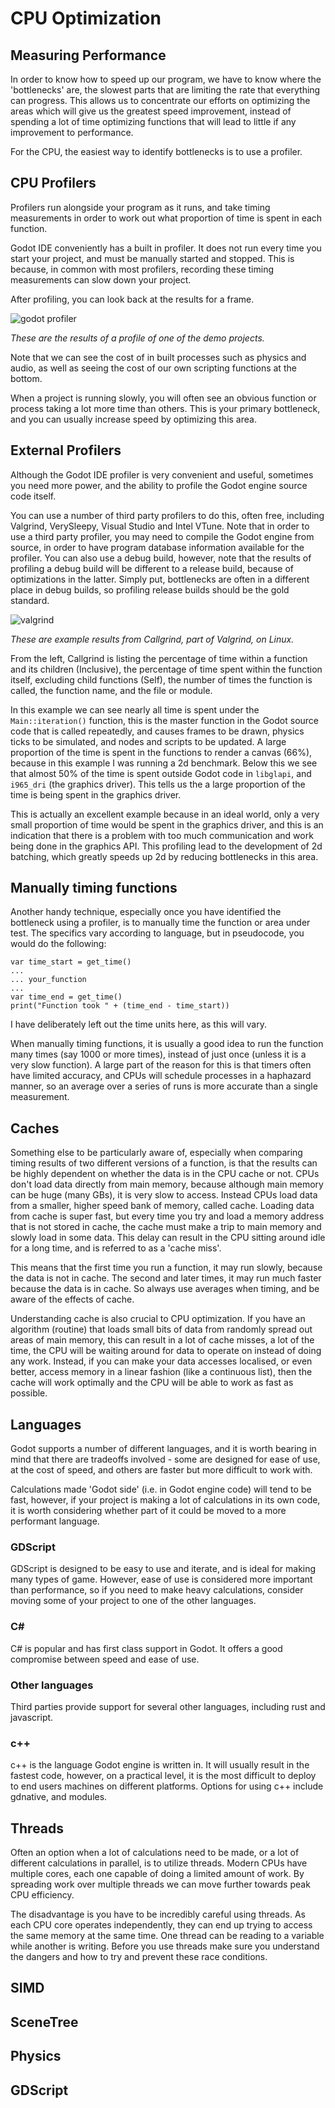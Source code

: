 # CPU Optimization

## Measuring Performance
In order to know how to speed up our program, we have to know where the 'bottlenecks' are, the slowest parts that are limiting the rate that everything can progress. This allows us to concentrate our efforts on optimizing the areas which will give us the greatest speed improvement, instead of spending a lot of time optimizing functions that will lead to little if any improvement to performance.

For the CPU, the easiest way to identify bottlenecks is to use a profiler.

## CPU Profilers

Profilers run alongside your program as it runs, and take timing measurements in order to work out what proportion of time is spent in each function.

Godot IDE conveniently has a built in profiler. It does not run every time you start your project, and must be manually started and stopped. This is because, in common with most profilers, recording these timing measurements can slow down your project.

After profiling, you can look back at the results for a frame.

![godot profiler](images_cpu/godot_profiler.png)

_These are the results of a profile of one of the demo projects._

Note that we can see the cost of in built processes such as physics and audio, as well as seeing the cost of our own scripting functions at the bottom.

When a project is running slowly, you will often see an obvious function or process taking a lot more time than others. This is your primary bottleneck, and you can usually increase speed by optimizing this area.

## External Profilers

Although the Godot IDE profiler is very convenient and useful, sometimes you need more power, and the ability to profile the Godot engine source code itself.

You can use a number of third party profilers to do this, often free, including Valgrind, VerySleepy, Visual Studio and Intel VTune. Note that in order to use a third party profiler, you may need to compile the Godot engine from source, in order to have program database information available for the profiler. You can also use a debug build, however, note that the results of profiling a debug build will be different to a release build, because of optimizations in the latter. Simply put, bottlenecks are often in a different place in debug builds, so profiling release builds should be the gold standard.

![valgrind](images_cpu/valgrind.png)

_These are example results from Callgrind, part of Valgrind, on Linux._

From the left, Callgrind is listing the percentage of time within a function and its children (Inclusive), the percentage of time spent within the function itself, excluding child functions (Self), the number of times the function is called, the function name, and the file or module.

In this example we can see nearly all time is spent under the `Main::iteration()` function, this is the master function in the Godot source code that is called repeatedly, and causes frames to be drawn, physics ticks to be simulated, and nodes and scripts to be updated. A large proportion of the time is spent in the functions to render a canvas (66%), because in this example I was running a 2d benchmark. Below this we see that almost 50% of the time is spent outside Godot code in `libglapi`, and `i965_dri` (the graphics driver). This tells us the a large proportion of the time is being spent in the graphics driver.

This is actually an excellent example because in an ideal world, only a very small proportion of time would be spent in the graphics driver, and this is an indication that there is a problem with too much communication and work being done in the graphics API. This profiling lead to the development of 2d batching, which greatly speeds up 2d by reducing bottlenecks in this area.

## Manually timing functions
Another handy technique, especially once you have identified the bottleneck using a profiler, is to manually time the function or area under test. The specifics vary according to language, but in pseudocode, you would do the following:

```
var time_start = get_time()
...
... your_function
...
var time_end = get_time()
print("Function took " + (time_end - time_start)) 
```
I have deliberately left out the time units here, as this will vary.

When manually timing functions, it is usually a good idea to run the function many times (say 1000 or more times), instead of just once (unless it is a very slow function). A large part of the reason for this is that timers often have limited accuracy, and CPUs will schedule processes in a haphazard manner, so an average over a series of runs is more accurate than a single measurement.

## Caches

Something else to be particularly aware of, especially when comparing timing results of two different versions of a function, is that the results can be highly dependent on whether the data is in the CPU cache or not. CPUs don't load data directly from main memory, because although main memory can be huge (many GBs), it is very slow to access. Instead CPUs load data from a smaller, higher speed bank of memory, called cache. Loading data from cache is super fast, but every time you try and load a memory address that is not stored in cache, the cache must make a trip to main memory and slowly load in some data. This delay can result in the CPU sitting around idle for a long time, and is referred to as a 'cache miss'.

This means that the first time you run a function, it may run slowly, because the data is not in cache. The second and later times, it may run much faster because the data is in cache. So always use averages when timing, and be aware of the effects of cache.

Understanding cache is also crucial to CPU optimization. If you have an algorithm (routine) that loads small bits of data from randomly spread out areas of main memory, this can result in a lot of cache misses, a lot of the time, the CPU will be waiting around for data to operate on instead of doing any work. Instead, if you can make your data accesses localised, or even better, access memory in a linear fashion (like a continuous list), then the cache will work optimally and the CPU will be able to work as fast as possible.

## Languages
Godot supports a number of different languages, and it is worth bearing in mind that there are tradeoffs involved - some are designed for ease of use, at the cost of speed, and others are faster but more difficult to work with.

Calculations made 'Godot side' (i.e. in Godot engine code) will tend to be fast, however, if your project is making a lot of calculations in its own code, it is worth considering whether part of it could be moved to a more performant language.

### GDScript
GDScript is designed to be easy to use and iterate, and is ideal for making many types of game. However, ease of use is considered more important than performance, so if you need to make heavy calculations, consider moving some of your project to one of the other languages.

### C#
C# is popular and has first class support in Godot. It offers a good compromise between speed and ease of use.

### Other languages
Third parties provide support for several other languages, including rust and javascript.

### c++
c++ is the language Godot engine is written in. It will usually result in the fastest code, however, on a practical level, it is the most difficult to deploy to end users machines on different platforms. Options for using c++ include gdnative, and modules.

## Threads
Often an option when a lot of calculations need to be made, or a lot of different calculations in parallel, is to utilize threads. Modern CPUs have multiple cores, each one capable of doing a limited amount of work. By spreading work over multiple threads we can move further towards peak CPU efficiency.

The disadvantage is you have to be incredibly careful using threads. As each CPU core operates independently, they can end up trying to access the same memory at the same time. One thread can be reading to a variable while another is writing. Before you use threads make sure you understand the dangers and how to try and prevent these race conditions.

## SIMD

## SceneTree

## Physics

## GDScript

